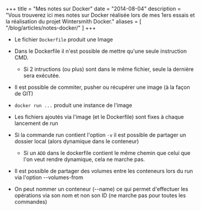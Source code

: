 +++
title = "Mes notes sur Docker"
date = "2014-08-04"
description = "Vous trouverez ici mes notes sur Docker réalisée lors de mes 1ers essais et la réalisation du projet Wintersmith Docker."
aliases = [
	"/blog/articles/notes-docker/"
]
+++

* Le fichier ```Dockerfile``` produit une Image
* Dans le Dockerfile il n'est possible de mettre qu'une seule instruction CMD.
	* Si 2 intructions (ou plus) sont dans le même fichier, seule la dernière sera exécutée.
* Il est possible de commiter, pusher ou récupérer une image (à la façon de GIT)
* ```docker run ...``` produit une instance de l'image

* Les fichiers ajoutés via l'image (et le Dockerfile) sont fixes à chaque lancement de run
* Si la commande run contient l'option ```-v``` il est possible de partager un dossier local (alors dynamique dans le conteneur)
	* Si un ```ADD``` dans le dockerfile contient le même chemin que celui que l'on veut rendre dynamique, cela ne marche pas.
* Il est possible de partager des volumes entre les conteneurs lors du run via l'option --volumes-from
* On peut nommer un conteneur (--name) ce qui permet d'effectuer les opérations via son nom et non son ID (ne marche pas pour toutes les commandes)
